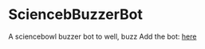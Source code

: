 # SciencebBuzzerBot
A sciencebowl buzzer bot to well, buzz
Add the bot: [here](https://discord.com/api/oauth2/authorize?client_id=1047653068231147594&permissions=414464666689&scope=bot%20applications.commands)